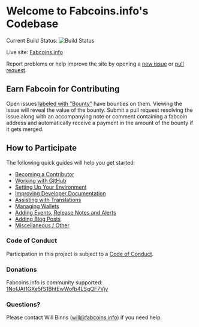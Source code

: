 # Welcome to Fabcoins.info's Codebase

Current Build Status: ![Build Status](http://travis-ci.org/fabcoins-dot-info/fabcoins.info.svg?branch=master)

Live site: [Fabcoins.info](http://fabcoins.info)

Report problems or help improve the site by opening a [new issue](http://github.com/fabcoins-dot-info/fabcoins.info/issues/new) or [pull request](http://github.com/fabcoins-dot-info/fabcoins.info/compare).

## Earn Fabcoin for Contributing
Open issues [labeled with "Bounty"](http://github.com/fabcoins-dot-info/fabcoins.info/labels/Bounty)
have bounties on them. Viewing the issue will reveal the value of the bounty.
Submit a pull request resolving the issue along with an accompanying note or
comment containing a fabcoin address and automatically receive a payment in the
amount of the bounty if it gets merged.

## How to Participate
The following quick guides will help you get started:

+ [Becoming a Contributor](http://github.com/fabcoins-dot-info/fabcoins.info/blob/master/docs/become-a-contributor.md)
+ [Working with GitHub](http://github.com/fabcoins-dot-info/fabcoins.info/blob/master/docs/working-with-github.md)
+ [Setting Up Your Environment](http://github.com/fabcoins-dot-info/fabcoins.info/blob/master/docs/setting-up-your-environment.md)
+ [Improving Developer Documentation](http://github.com/fabcoins-dot-info/fabcoins.info/blob/master/docs/contributing-to-developer-documentation.md)
+ [Assisting with Translations](http://github.com/fabcoins-dot-info/fabcoins.info/blob/master/docs/assisting-with-translations.md)
+ [Managing Wallets](http://github.com/fabcoins-dot-info/fabcoins.info/blob/master/docs/managing-wallets.md)
+ [Adding Events, Release Notes and Alerts](http://github.com/fabcoins-dot-info/fabcoins.info/blob/master/docs/adding-events-release-notes-and-alerts.md)
+ [Adding Blog Posts](http://github.com/fabcoins-dot-info/fabcoins.info/blob/master/docs/adding-blog-posts.md)
+ [Miscellaneous / Other](http://github.com/fabcoins-dot-info/fabcoins.info/blob/master/docs/miscellaneous.md)

### Code of Conduct

Participation in this project is subject to a [Code of Conduct](http://github.com/fabcoins-dot-info/fabcoins.info/blob/master/CODE_OF_CONDUCT.md).

### Donations

Fabcoins.info is community supported: [1NofJAt1GXe5fS1BhtEwWofb4LSgQF7Vjy](fabcoin:1NofJAt1GXe5fS1BhtEwWofb4LSgQF7Vjy)

### Questions?
Please contact Will Binns ([will@fabcoins.info](mailto:will@fabcoins.info)) if you need help.
